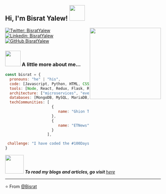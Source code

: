 <h2> Hi, I'm Bisrat Yalew! <img src="https://media.giphy.com/media/u2pmTWUi0MXjyrMaVj/giphy.gif" width="50"></h2>
<img align='right' src="https://media.giphy.com/media/u2pmTWUi0MXjyrMaVj/giphy.gif" width="230">

[![Twitter: BisratYalew](https://img.shields.io/twitter/follow/BisratYalew?style=social)](https://twitter.com/BisratYalew)
[![Linkedin: BisratYalew](https://img.shields.io/badge/-bisratyalew-blue?style=flat-square&logo=Linkedin&logoColor=white&link=https://www.linkedin.com/in/BisratYalew/)](https://www.linkedin.com/in/BisratYalew/)
[![GitHub BisratYalew](https://img.shields.io/github/followers/BisratYalew?label=follow&style=social)](https://github.com/BisratYalew)


### <img src="https://media.giphy.com/media/VgCDAzcKvsR6OM0uWg/giphy.gif" width="50"> A little more about me...

```javascript
const bisrat = {
  pronouns: "he" | "his",
  code: [Javascript, Python, HTML, CSS, Solidity],
  tools: [Node, React, Redux, Flask, React Native, Styled-Components, Tailwind, ExpressJS, Jest, Docker],
  architecture: ["microservices", "event-driven", "design system pattern"],
  databases: [MongoDB, MySQL, MariaDB, PostgreSQL, Cassandra, ScyllaDB],
  techCommunities: [
                     {
                        name: "Ghion Technologies",
                     },
                     {
                        name: "ETNews"
                     }
                   ],

 challenge: "I have coded the #100DaysOfCode challenge focused on fullstack development with node.js and react native"
}
```

<img src="https://media.giphy.com/media/LnQjpWaON8nhr21vNW/giphy.gif" width="60"> <em><b>To read my blogs and articles, go visit </b> [here](https://bisratyalew.github.io)</em>

---

⭐️ From [@Bisrat](https://github.com/BisratYalew)
